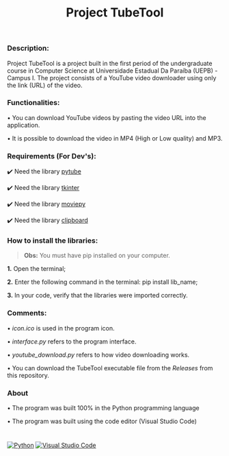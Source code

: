<header>
  <h1><strong>Project TubeTool</strong></h1>
</header>

<h3>Description:</h3>
<p>Project TubeTool is a project built in the first period of the undergraduate course in Computer Science at Universidade Estadual Da Paraíba (UEPB) - Campus I. The project consists of a YouTube video downloader using only the link (URL) of the video.</p>

<h3><strong>Functionalities:</strong></h3>
<p>• You can download YouTube videos by pasting the video URL into the application.</p>
<p>• It is possible to download the video in MP4 (High or Low quality) and MP3.</p>

<h3><strong>Requirements (For Dev's):</strong></h3>
<p>✔️ Need the library <a href="https://pytube.io/en/latest/">pytube</a></p>
<p>✔️ Need the library <a href="https://docs.python.org/3/library/tk.html">tkinter</a></p>
<p>✔️ Need the library <a href="https://zulko.github.io/moviepy/">moviepy</a></p>
<p>✔️ Need the library <a href="http://omz-software.com/pythonista/docs/ios/clipboard.html">clipboard</a></p>

<h3><strong>How to install the libraries:</strong></h3>
<blockquote><strong>Obs:</strong> You must have pip installed on your computer.</blockquote>
<p><strong>1.</strong> Open the terminal;</p>
<p><strong>2.</strong> Enter the following command in the terminal: pip install lib_name;</p>
<p><strong>3.</strong> In your code, verify that the libraries were imported correctly.</p>

<h3><strong>Comments:</strong></h3>
<p>• <i>icon.ico</i> is used in the program icon.</p>
<p>• <i>interface.py</i> refers to the program interface.</p>
<p>• <i>youtube_download.py</i> refers to how video downloading works.</p>
<p>• You can download the TubeTool executable file from the <i>Releases</i> from this repository.</p>

<h3>About</h3>
<p>• The program was built 100% in the Python programming language</p>
<p>• The program was built using the code editor (Visual Studio Code)</p>

<h1></h1>

<a href="https://www.python.org/">![Python](https://img.shields.io/badge/python-3670A0?style=for-the-badge&logo=python&logoColor=ffdd54)</a>
<a href="https://code.visualstudio.com/">![Visual Studio Code](https://img.shields.io/badge/Visual%20Studio%20Code-0078d7.svg?style=for-the-badge&logo=visual-studio-code&logoColor=white)</a>
